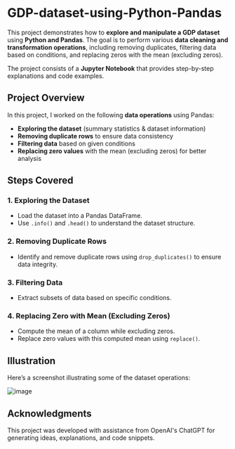 # GDP-dataset-using-Python-Pandas

This project demonstrates how to **explore and manipulate a GDP dataset** using **Python and Pandas**. The goal is to perform various **data cleaning and transformation operations**, including removing duplicates, filtering data based on conditions, and replacing zeros with the mean (excluding zeros).

The project consists of a **Jupyter Notebook** that provides step-by-step explanations and code examples.

## Project Overview

In this project, I worked on the following **data operations** using Pandas:

- **Exploring the dataset** (summary statistics & dataset information)
- **Removing duplicate rows** to ensure data consistency
- **Filtering data** based on given conditions
- **Replacing zero values** with the mean (excluding zeros) for better analysis

## Steps Covered

### 1. **Exploring the Dataset**
- Load the dataset into a Pandas DataFrame.
- Use `.info()` and `.head()` to understand the dataset structure.

### 2. **Removing Duplicate Rows**
- Identify and remove duplicate rows using `drop_duplicates()` to ensure data integrity.

### 3. **Filtering Data**
- Extract subsets of data based on specific conditions.

### 4. **Replacing Zero with Mean (Excluding Zeros)**
- Compute the mean of a column while excluding zeros.
- Replace zero values with this computed mean using `replace()`.

## Illustration

Here’s a screenshot illustrating some of the dataset operations:

![image](https://github.com/user-attachments/assets/2c2a7576-1937-47b3-a669-3c856797a8c5)


## Acknowledgments

This project was developed with assistance from OpenAI's ChatGPT for generating ideas, explanations, and code snippets.
